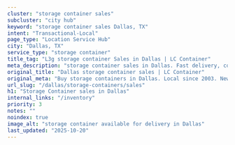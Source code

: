 ```yaml
---
cluster: "storage container sales"
subcluster: "city hub"
keyword: "storage container sales Dallas, TX"
intent: "Transactional-Local"
page_type: "Location Service Hub"
city: "Dallas, TX"
service_type: "storage container"
title_tag: "L3g storage container Sales in Dallas | LC Container"
meta_description: "storage container sales in Dallas. Fast delivery, competitive pricing. Serving storage containers area. Quote ID: P36. Call (214) 524-4168 for your free quote today."
original_title: "Dallas storage container sales | LC Container"
original_meta: "Buy storage containers in Dallas. Local since 2003. New & used inventory. Fast delivery. Get your free quote — call (214) 524-4168 today. LC Container — your..."
url_slug: "/dallas/storage-containers/sales"
h1: "Storage Container sales in Dallas"
internal_links: "/inventory"
priority: 3
notes: ""
noindex: true
image_alt: "storage container available for delivery in Dallas"
last_updated: "2025-10-20"
---
```


<!-- TODO: Add unique city/inventory copy, images, and internal links here. -->
